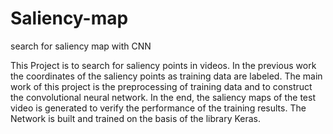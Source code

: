 # Saliency-map
search for saliency map with CNN

This Project is to search for saliency points in videos. In the previous work the coordinates of the saliency points as training data are labeled. The main work of this project is the preprocessing of training data and to construct the convolutional neural network. In the end, the saliency maps of the test video is generated to verify the performance of the training results.
The Network is built and trained on the basis of the library Keras.
